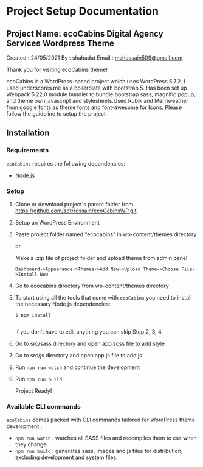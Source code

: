 
  Project Setup Documentation
===============================


Project Name: ecoCabins
Digital Agency Services Wordpress Theme
-------------------------------------------

Created : 24/05/2021
By : shahadat
Email : mshossain509@gmail.com

Thank you for visiting ecoCabins theme!

ecoCabins is a WordPress-based project which uses WordPress 5.7.2.
I used underscores.me as a boilerplate with bootstrap 5. Has been set up Webpack 5.22.0 module bundler
to bundle bootstrap sass, magnific popup, and theme own javascript and stylesheets.Used Rubik and Merriweather
from google fonts as theme fonts and font-awesome for Icons. Please follow the guideline to setup the project



Installation
---------------

### Requirements

`ecoCabins` requires the following dependencies:

- [Node.js](https://nodejs.org/)


### Setup

1. Clone or download project's parent folder from https://github.com/sdtHossain/ecoCabinsWP.git

2. Setup an WordPress Environment

3. Paste project folder named "ecocabins" in wp-content/themes directory

   or

   Make a .zip file of project folder and upload theme from admin panel
	
   ```
   Dashboard->Appearance->Themes->Add New->Upload Theme->Choose File->Install Now
   
   ```

4. Go to ecocabins directory from wp-content/themes directory

5. To start using all the tools that come with `ecoCabins`  you need to install the necessary Node.js dependencies:

   ```
   $ npm install
  
   ```

   If you don't have to edit anything you can skip Step 2, 3, 4.


6. Go to src/sass directory and open app.scss file to add style

7. Go to src/js directory and open app.js file to add js

8. Run `npm run watch` and continue the development

9. Run `npm run build`

   Project Ready!



### Available CLI commands

   `ecoCabins` comes packed with CLI commands tailored for WordPress theme development :

   - `npm run watch` : watches all SASS files and recompiles them to css when they change.
   - `npm run build` : generates sass, images and js files for distribution, excluding development and system files.